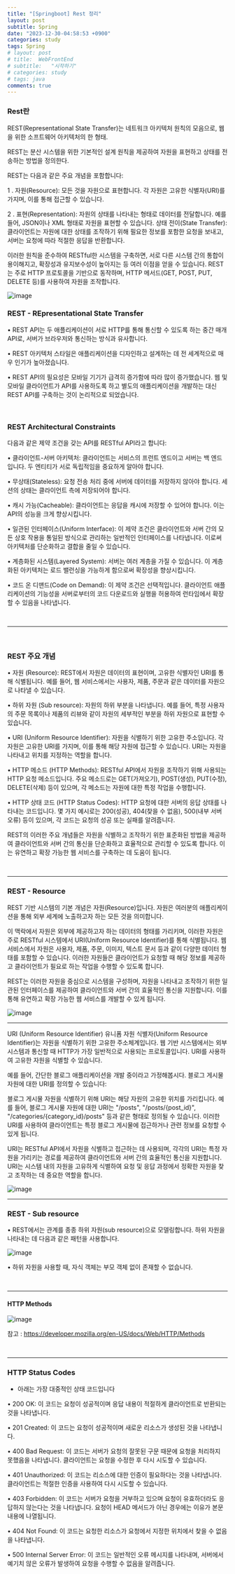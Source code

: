 ```yaml
---
title: "[Springboot] Rest 정리"
layout: post
subtitle: Spring
date: "2023-12-30-04:58:53 +0900"
categories: study
tags: Spring
# layout: post
# title:  WebFrontEnd
# subtitle:   "시작하기"
# categories: study
# tags: java
comments: true
---
```


### Rest란

REST(Representational State Transfer)는 네트워크 아키텍처 원칙의 모음으로, 웹을 위한 소프트웨어 아키텍처의 한 형태.

REST는 분산 시스템을 위한 기본적인 설계 원칙을 제공하여 자원을 표현하고 상태를 전송하는 방법을 정의한다.

REST는 다음과 같은 주요 개념을 포함합니다:

1 . 자원(Resource): 모든 것을 자원으로 표현합니다. 각 자원은 고유한 식별자(URI)를 가지며, 이를 통해 접근할 수 있습니다.

2 . 표현(Representation): 자원의 상태를 나타내는 형태로 데이터를 전달합니다. 예를 들어, JSON이나 XML 형태로 자원을 표현할 수 있습니다.
상태 전이(State Transfer): 클라이언트는 자원에 대한 상태를 조작하기 위해 필요한 정보를 포함한 요청을 보내고, 서버는 요청에 따라 적절한 응답을 반환합니다.

이러한 원칙을 준수하여 RESTful한 시스템을 구축하면, 서로 다른 시스템 간의 통합이 용이해지고, 확장성과 유지보수성이 높아지는 등 여러 이점을 얻을 수 있습니다. REST는 주로 HTTP 프로토콜을 기반으로 동작하며, HTTP 메서드(GET, POST, PUT, DELETE 등)를 사용하여 자원을 조작합니다.

![image](https://github.com/Soliloquiess/soliloquiess.github.io/assets/37941513/611d6679-4845-43d6-bd05-664086b82e3c)


### REST - REpresentational State Transfer

• REST API는 두 애플리케이션이 서로 HTTP를 통해 통신할 수 있도록 하는 중간 매개 API로, 서버가 브라우저와 통신하는 방식과 유사합니다.

• REST 아키텍처 스타일은 애플리케이션을 디자인하고 설계하는 데 전 세계적으로 매우 인기가 높아졌습니다.

• REST API의 필요성은 모바일 기기가 급격히 증가함에 따라 많이 증가했습니다. 웹 및 모바일 클라이언트가 API를 사용하도록 하고 별도의 애플리케이션을 개발하는 대신 REST API를 구축하는 것이 논리적으로 되었습니다.

<br>

### REST Architectural Constraints

다음과 같은 제약 조건을 갖는 API를 RESTful API라고 합니다:

• 클라이언트-서버 아키텍처: 클라이언트는 서비스의 프런트 엔드이고 서버는 백 엔드입니다. 두 엔티티가 서로 독립적임을 중요하게 알아야 합니다.

• 무상태(Stateless): 요청 전송 처리 중에 서버에 데이터를 저장하지 않아야 합니다. 세션의 상태는 클라이언트 측에 저장되어야 합니다.

• 캐시 가능(Cacheable): 클라이언트는 응답을 캐시에 저장할 수 있어야 합니다. 이는 API의 성능을 크게 향상시킵니다.

• 일관된 인터페이스(Uniform Interface): 이 제약 조건은 클라이언트와 서버 간의 모든 상호 작용을 통일된 방식으로 관리하는 일반적인 인터페이스를 나타냅니다. 이로써 아키텍처를 단순화하고 결합을 줄일 수 있습니다.

• 계층화된 시스템(Layered System): 서버는 여러 계층을 가질 수 있습니다. 이 계층화된 아키텍처는 로드 밸런싱을 가능하게 함으로써 확장성을 향상시킵니다.

• 코드 온 디맨드(Code on Demand): 이 제약 조건은 선택적입니다. 클라이언트 애플리케이션의 기능성을 서버로부터의 코드 다운로드와 실행을 허용하여 런타임에서 확장할 수 있음을 나타냅니다.

<br>

---

<br>

### REST 주요 개념

• 자원 (Resource): REST에서 자원은 데이터의 표현이며, 고유한 식별자인 URI를 통해 식별됩니다. 예를 들어, 웹 서비스에서는 사용자, 제품, 주문과 같은 데이터를 자원으로 나타낼 수 있습니다.

• 하위 자원 (Sub resource): 자원의 하위 부분을 나타냅니다. 예를 들어, 특정 사용자의 주문 목록이나 제품의 리뷰와 같이 자원의 세부적인 부분을 하위 자원으로 표현할 수 있습니다.

• URI (Uniform Resource Identifier): 자원을 식별하기 위한 고유한 주소입니다. 각 자원은 고유한 URI를 가지며, 이를 통해 해당 자원에 접근할 수 있습니다. URI는 자원을 나타내고 위치를 지정하는 역할을 합니다.

• HTTP 메소드 (HTTP Methods): RESTful API에서 자원을 조작하기 위해 사용되는 HTTP 요청 메소드입니다. 주요 메소드로는 GET(가져오기), POST(생성), PUT(수정), DELETE(삭제) 등이 있으며, 각 메소드는 자원에 대한 특정 작업을 수행합니다.

• HTTP 상태 코드 (HTTP Status Codes): HTTP 요청에 대한 서버의 응답 상태를 나타내는 코드입니다. 몇 가지 예시로는 200(성공), 404(찾을 수 없음), 500(내부 서버 오류) 등이 있으며, 각 코드는 요청의 성공 또는 실패를 알려줍니다.

REST의 이러한 주요 개념들은 자원을 식별하고 조작하기 위한 표준화된 방법을 제공하여 클라이언트와 서버 간의 통신을 단순화하고 효율적으로 관리할 수 있도록 합니다. 이는 유연하고 확장 가능한 웹 서비스를 구축하는 데 도움이 됩니다.

<br>

---

### REST - Resource

REST 기반 시스템의 기본 개념은 자원(Resource)입니다. 자원은 여러분의 애플리케이션을 통해 외부 세계에 노출하고자 하는 모든 것을 의미합니다.

이 맥락에서 자원은 외부에 제공하고자 하는 데이터의 형태를 가리키며, 이러한 자원은 주로 RESTful 시스템에서 URI(Uniform Resource Identifier)를 통해 식별됩니다. 웹 서비스에서 자원은 사용자, 제품, 주문, 이미지, 텍스트 문서 등과 같이 다양한 데이터 형태를 포함할 수 있습니다. 이러한 자원들은 클라이언트가 요청할 때 해당 정보를 제공하고 클라이언트가 필요로 하는 작업을 수행할 수 있도록 합니다.

REST는 이러한 자원을 중심으로 시스템을 구성하며, 자원을 나타내고 조작하기 위한 일관된 인터페이스를 제공하여 클라이언트와 서버 간의 효율적인 통신을 지원합니다. 이를 통해 유연하고 확장 가능한 웹 서비스를 개발할 수 있게 됩니다.


![image](https://github.com/Soliloquiess/soliloquiess.github.io/assets/37941513/3f6da552-5ef7-47cb-8911-0be13059b057)

---

URI (Uniform Resource Identifier)
유니폼 자원 식별자(Uniform Resource Identifier)는 자원을 식별하기 위한 고유한 주소체계입니다. 웹 기반 시스템에서는 외부 시스템과 통신할 때 HTTP가 가장 일반적으로 사용되는 프로토콜입니다. URI를 사용하여 고유한 자원을 식별할 수 있습니다.

예를 들어, 간단한 블로그 애플리케이션을 개발 중이라고 가정해봅시다. 블로그 게시물 자원에 대한 URI를 정의할 수 있습니다:

블로그 게시물 자원을 식별하기 위해 URI는 해당 자원의 고유한 위치를 가리킵니다. 예를 들어, 블로그 게시물 자원에 대한 URI는 "/posts", "/posts/{post_id}", "/categories/{category_id}/posts" 등과 같은 형태로 정의될 수 있습니다. 이러한 URI를 사용하여 클라이언트는 특정 블로그 게시물에 접근하거나 관련 정보를 요청할 수 있게 됩니다.

URI는 RESTful API에서 자원을 식별하고 접근하는 데 사용되며, 각각의 URI는 특정 자원을 가리키는 경로를 제공하여 클라이언트와 서버 간의 효율적인 통신을 지원합니다. URI는 시스템 내의 자원을 고유하게 식별하여 요청 및 응답 과정에서 정확한 자원을 찾고 조작하는 데 중요한 역할을 합니다.

![image](https://github.com/Soliloquiess/soliloquiess.github.io/assets/37941513/fbe1ee4d-6121-4032-b454-09ee5902f082)

---

### REST - Sub resource

• REST에서는 관계를 종종 하위 자원(sub resource)으로 모델링합니다. 하위 자원을 나타내는 데 다음과 같은 패턴을 사용합니다.

![image](https://github.com/Soliloquiess/soliloquiess.github.io/assets/37941513/1a48d42b-7ea4-46aa-b397-390eec6196ab)

• 하위 자원을 사용할 때, 자식 객체는 부모 객체 없이 존재할 수 없습니다.

<br>

---

#### HTTP Methods



![image](https://github.com/Soliloquiess/soliloquiess.github.io/assets/37941513/e15542b0-fd2a-426e-acba-530081f0df67)

참고 : https://developer.mozilla.org/en-US/docs/Web/HTTP/Methods

<br>

---

### HTTP Status Codes

- 아래는 가장 대중적인 상태 코드입니다

• 200 OK: 이 코드는 요청이 성공적이며 응답 내용이 적절하게 클라이언트로 반환되는 것을 나타냅니다.

• 201 Created: 이 코드는 요청이 성공적이며 새로운 리소스가 생성된 것을 나타냅니다.

• 400 Bad Request: 이 코드는 서버가 요청의 잘못된 구문 때문에 요청을 처리하지 못했음을 나타냅니다. 클라이언트는 요청을 수정한 후 다시 시도할 수 있습니다.

• 401 Unauthorized: 이 코드는 리소스에 대한 인증이 필요하다는 것을 나타냅니다. 클라이언트는 적절한 인증을 사용하여 다시 시도할 수 있습니다.

• 403 Forbidden: 이 코드는 서버가 요청을 거부하고 있으며 요청이 유효하더라도 응답하지 않는다는 것을 나타냅니다. 요청이 HEAD 메서드가 아닌 경우에는 이유가 본문 내용에 나열됩니다.

• 404 Not Found: 이 코드는 요청한 리소스가 요청에서 지정한 위치에서 찾을 수 없음을 나타냅니다.

• 500 Internal Server Error: 이 코드는 일반적인 오류 메시지를 나타내며, 서버에서 예기치 않은 오류가 발생하여 요청을 수행할 수 없음을 알려줍니다.
